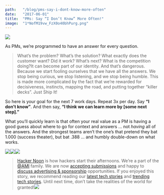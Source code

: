 ```yaml
---
path:	"/blog/pms-say-i-dont-know-more-often"
date:	"2017-06-01"
title:	"PMs: Say “I Don’t Know” More Often!"
image:	"1*NofM19vw_FzX0o40bhPurg.png"
---
```


![](/images/1*NofM19vw_FzX0o40bhPurg.png)

As PMs, we’re programmed to have an answer for every question.


> What’s the problem? What’s the solution? What exactly does the customer want? Did it work? What’s next? What is the competition doing?It can become part of our identity. And that’s dangerous. Because we start fooling ourselves that we have all the answers. We stop being curious, we stop listening, and we stop being humble. This is made more complicated by the fact that we’re rewarded for decisiveness, instincts, mapping the road, and putting together “killer decks”. Just Ship It!

So here is your goal for the next 7 work days. Repeat 3x per day. Say **“I don’t know”**. And then say, **“I think we can learn more by [some next step].”**

What you’ll quickly learn is that often your real value as a PM is having a good guess about where to go for context and answers … not *having* all of the answers. And the strongest teams aren’t the one’s that pretend they bat 1.000 (success theater), but bat .388 … and humbly double-down on what works.

[![](/images/1*0hqOaABQ7XGPT-OYNgiUBg.png)](http://bit.ly/HackernoonFB)[![](/images/1*Vgw1jkA6hgnvwzTsfMlnpg.png)](https://goo.gl/k7XYbx)[![](/images/1*gKBpq1ruUi0FVK2UM_I4tQ.png)](https://goo.gl/4ofytp)
> [Hacker Noon](http://bit.ly/Hackernoon) is how hackers start their afternoons. We’re a part of the [@AMI](http://bit.ly/atAMIatAMI) family. We are now [accepting submissions](http://bit.ly/hackernoonsubmission) and happy to [discuss advertising & sponsorship](mailto:partners@amipublications.com) opportunities.
> If you enjoyed this story, we recommend reading our [latest tech stories](http://bit.ly/hackernoonlatestt) and [trending tech stories](https://hackernoon.com/trending). Until next time, don’t take the realities of the world for granted!![](/images/1*35tCjoPcvq6LbB3I6Wegqw.jpeg)